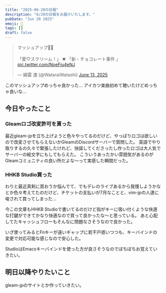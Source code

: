 ```yaml
---
title: "2025-06-20の日報"
description: "6/20の日報をお届けいたします。"
pubDate: "Jun 20 2025"
emoji: 🦊
tags: []
draft: false
---
```


<blockquote class="twitter-tweet"><p lang="ja" dir="ltr">マッシュアップ🍫🍨<br><br>「愛♡スクリ〜ム！」 ✖︎ 「新・チョコレート事件 」 <a href="https://t.co/NoeFiu4eNJ">pic.twitter.com/NoeFiu4eNJ</a></p>&mdash; 綿雷 渡 (@WataraiWatashi) <a href="https://twitter.com/WataraiWatashi/status/1933501418494922784?ref_src=twsrc%5Etfw">June 13, 2025</a></blockquote> <script async src="https://platform.twitter.com/widgets.js" charset="utf-8"></script>

このマッシュアップめっちゃ良かった...
アイカツ楽曲初めて聴いたけどめっちゃ良いな...

## 今日やったこと

### Gleamロゴ改変許可を貰った

最近gleam-jpを立ち上げようと色々やってるのだけど、やっぱりロゴは欲しいので改変させてもらえないかGleamのDiscordサーバーで質問した。
英語でやり取りするの久々で緊張したけれど、快諾してくださったし作ったロゴは大人気でサーバーの絵文字にもしてもらえた。
こういうあったかい雰囲気があるのがGleamコミュニティの良い所だよな〜って実感した瞬間だった。

### HHKB Studio買った

わりと最近真剣に買おうか悩んでて、でもデレのライブあるから我慢しようかなとか色々考えてたのだけど、チケットの支払いが7月なことと、vim-jpの人達に唆されて買ってしまった...

今この文章もHHKB
Studioで書いてるのだけど指がキーに吸い付くような快適な打鍵ができてかなり快適なので買って良かったな〜と思っている。
あと心配してたキャッシュフローもそんなに問題なさそうなので良かった。

いざ使ってみるとFnキーが遠いギャップに若干戸惑いつつも、キーバインドの変更で対応可能な感じなので安心した。

StudioはEmacsキーバインドを使った方が良さそうなのでぼちぼちお覚えていきたい。

## 明日以降やりたいこと

gleam-jpのサイトとか作っていきたい。
